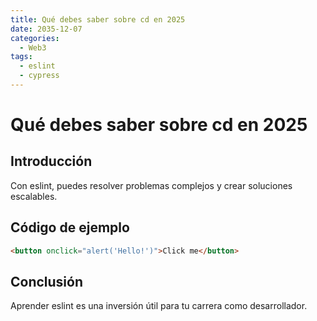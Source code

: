 ```yaml
---
title: Qué debes saber sobre cd en 2025
date: 2035-12-07
categories:
  - Web3
tags:
  - eslint
  - cypress
---
```


# Qué debes saber sobre cd en 2025

## Introducción

Con eslint, puedes resolver problemas complejos y crear soluciones escalables.

## Código de ejemplo

```html
<button onclick="alert('Hello!')">Click me</button>
```

## Conclusión

Aprender eslint es una inversión útil para tu carrera como desarrollador.
